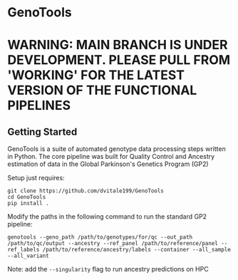 # GenoTools

# WARNING: MAIN BRANCH IS UNDER DEVELOPMENT. PLEASE PULL FROM 'WORKING' FOR THE LATEST VERSION OF THE FUNCTIONAL PIPELINES

## Getting Started

GenoTools is a suite of automated genotype data processing steps written in Python. The core pipeline was built for Quality Control and Ancestry estimation of data in the Global Parkinson's Genetics Program (GP2)

Setup just requires:
```
git clone https://github.com/dvitale199/GenoTools
cd GenoTools
pip install .
```

Modify the paths in the following command to run the standard GP2 pipeline:
```
genotools --geno_path /path/to/genotypes/for/qc --out_path /path/to/qc/output --ancestry --ref_panel /path/to/reference/panel --ref_labels /path/to/reference/ancestry/labels --container --all_sample --all_variant
```
Note: add the ```--singularity``` flag to run ancestry predictions on HPC
